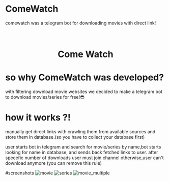 # ComeWatch
comewatch was a telegram bot for downloading movies with direct link!

<h1 align="center">
  <br>
  Come Watch 
  <br>
</h1>

# so why ComeWatch was developed?
with filtering download movie websites we decided to make a telegram bot to download movies/series for free!😎

# how it works ?!
manually get direct links with crawling them from available sources and store them in database.(so you have to collect your database first)

user starts bot in telegram and search for movie/series by name,bot starts looking for name in database, and sends back fetched links to user.
after specefic number of downloads user must join channel otherwise,user can't download anymore (you can remove this rule) 

#screenshots
![movie](https://user-images.githubusercontent.com/61030263/130231295-592ade99-88db-4e57-9928-10efc64216b2.jpg)
![series](https://user-images.githubusercontent.com/61030263/130231341-d6a4cc4f-0ef1-45fc-a60c-ba5388d7c1d2.jpg)
![movie_multiple](https://user-images.githubusercontent.com/61030263/130231234-20b3b73a-82d2-420c-9bd0-b5864ffb4fba.jpg)


